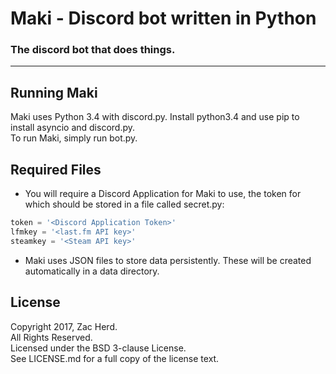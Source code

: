# Maki - Discord bot written in Python
### The discord bot that does things.

---

## Running Maki
Maki uses Python 3.4 with discord.py. Install python3.4 and use pip to install asyncio and discord.py.  
To run Maki, simply run bot.py.

## Required Files
- You will require a Discord Application for Maki to use, the token for which should be stored in a file called secret.py:
```python
token = '<Discord Application Token>'
lfmkey = '<last.fm API key>'
steamkey = '<Steam API key>'
```
- Maki uses JSON files to store data persistently. These will be created automatically in a data directory.

## License
Copyright 2017, Zac Herd.  
All Rights Reserved.  
Licensed under the BSD 3-clause License.  
See LICENSE.md for a full copy of the license text.  
